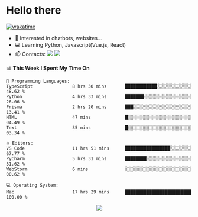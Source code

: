 # Hello there

[![wakatime](https://wakatime.com/badge/user/018bd4cf-9224-4729-b4f3-31fc6a93ca34.svg)](https://wakatime.com/@flamescoder)

- 👀 Interested in chatbots, websites...
- 💻 Learning Python, Javascript(Vue.js, React)
- 📫 Contacts: <a href="https://t.me/FlameCoder0_0" target="_blank"><img src="https://img.shields.io/badge/telegram-0088cc?logo=telegram&logoColor=white"/></a> <a href="https://discord.gg/3wt8QRndjm" target="_blank"><img src="https://img.shields.io/badge/discord-5865F2?logo=discord&logoColor=white"/></a>

<!--START_SECTION:waka-->
📊 **This Week I Spent My Time On** 

```text
💬 Programming Languages: 
TypeScript               8 hrs 30 mins       ████████████░░░░░░░░░░░░░   48.62 % 
Python                   4 hrs 33 mins       ███████░░░░░░░░░░░░░░░░░░   26.06 % 
Prisma                   2 hrs 20 mins       ███░░░░░░░░░░░░░░░░░░░░░░   13.41 % 
HTML                     47 mins             █░░░░░░░░░░░░░░░░░░░░░░░░   04.49 % 
Text                     35 mins             █░░░░░░░░░░░░░░░░░░░░░░░░   03.34 % 

🔥 Editors: 
VS Code                  11 hrs 51 mins      █████████████████░░░░░░░░   67.77 % 
PyCharm                  5 hrs 31 mins       ████████░░░░░░░░░░░░░░░░░   31.62 % 
WebStorm                 6 mins              ░░░░░░░░░░░░░░░░░░░░░░░░░   00.62 % 

💻 Operating System: 
Mac                      17 hrs 29 mins      █████████████████████████   100.00 % 
```


<!--END_SECTION:waka-->

<div align="center">
  <img src="https://komarev.com/ghpvc/?username=FlamesC0der&style=flat-square&color=red"/>
</div>
